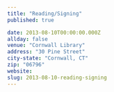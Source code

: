```yaml
---
title: "Reading/Signing"
published: true

date: 2013-08-10T00:00:00.000Z
allday: false
venue: "Cornwall Library"
address: "30 Pine Street"
city-state: "Cornwall, CT"
zip: "06796"
website:
slug: 2013-08-10-reading-signing
---
```


